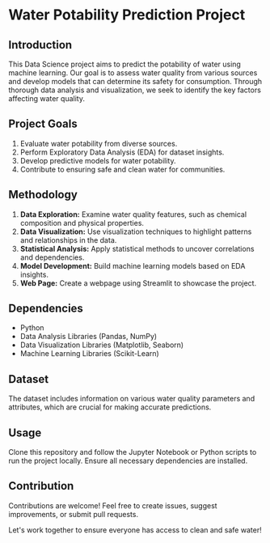 # Water Potability Prediction Project

## Introduction
This Data Science project aims to predict the potability of water using machine learning. Our goal is to assess water quality from various sources and develop models that can determine its safety for consumption. Through thorough data analysis and visualization, we seek to identify the key factors affecting water quality.

## Project Goals
1. Evaluate water potability from diverse sources.
2. Perform Exploratory Data Analysis (EDA) for dataset insights.
3. Develop predictive models for water potability.
4. Contribute to ensuring safe and clean water for communities.

## Methodology
1. **Data Exploration:** Examine water quality features, such as chemical composition and physical properties.
2. **Data Visualization:** Use visualization techniques to highlight patterns and relationships in the data.
3. **Statistical Analysis:** Apply statistical methods to uncover correlations and dependencies.
4. **Model Development:** Build machine learning models based on EDA insights.
5. **Web Page:** Create a webpage using Streamlit to showcase the project.

## Dependencies
- Python
- Data Analysis Libraries (Pandas, NumPy)
- Data Visualization Libraries (Matplotlib, Seaborn)
- Machine Learning Libraries (Scikit-Learn)

## Dataset
The dataset includes information on various water quality parameters and attributes, which are crucial for making accurate predictions.

## Usage
Clone this repository and follow the Jupyter Notebook or Python scripts to run the project locally. Ensure all necessary dependencies are installed.

## Contribution
Contributions are welcome! Feel free to create issues, suggest improvements, or submit pull requests.

Let's work together to ensure everyone has access to clean and safe water!
